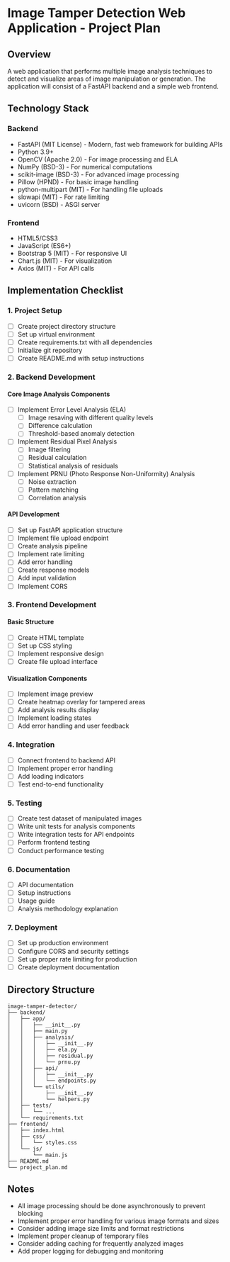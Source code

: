 # Image Tamper Detection Web Application - Project Plan

## Overview
A web application that performs multiple image analysis techniques to detect and visualize areas of image manipulation or generation. The application will consist of a FastAPI backend and a simple web frontend.

## Technology Stack

### Backend
- FastAPI (MIT License) - Modern, fast web framework for building APIs
- Python 3.9+ 
- OpenCV (Apache 2.0) - For image processing and ELA
- NumPy (BSD-3) - For numerical computations
- scikit-image (BSD-3) - For advanced image processing
- Pillow (HPND) - For basic image handling
- python-multipart (MIT) - For handling file uploads
- slowapi (MIT) - For rate limiting
- uvicorn (BSD) - ASGI server

### Frontend
- HTML5/CSS3
- JavaScript (ES6+)
- Bootstrap 5 (MIT) - For responsive UI
- Chart.js (MIT) - For visualization
- Axios (MIT) - For API calls

## Implementation Checklist

### 1. Project Setup
- [ ] Create project directory structure
- [ ] Set up virtual environment
- [ ] Create requirements.txt with all dependencies
- [ ] Initialize git repository
- [ ] Create README.md with setup instructions

### 2. Backend Development

#### Core Image Analysis Components
- [ ] Implement Error Level Analysis (ELA)
  - [ ] Image resaving with different quality levels
  - [ ] Difference calculation
  - [ ] Threshold-based anomaly detection

- [ ] Implement Residual Pixel Analysis
  - [ ] Image filtering
  - [ ] Residual calculation
  - [ ] Statistical analysis of residuals

- [ ] Implement PRNU (Photo Response Non-Uniformity) Analysis
  - [ ] Noise extraction
  - [ ] Pattern matching
  - [ ] Correlation analysis

#### API Development
- [ ] Set up FastAPI application structure
- [ ] Implement file upload endpoint
- [ ] Create analysis pipeline
- [ ] Implement rate limiting
- [ ] Add error handling
- [ ] Create response models
- [ ] Add input validation
- [ ] Implement CORS

### 3. Frontend Development

#### Basic Structure
- [ ] Create HTML template
- [ ] Set up CSS styling
- [ ] Implement responsive design
- [ ] Create file upload interface

#### Visualization Components
- [ ] Implement image preview
- [ ] Create heatmap overlay for tampered areas
- [ ] Add analysis results display
- [ ] Implement loading states
- [ ] Add error handling and user feedback

### 4. Integration
- [ ] Connect frontend to backend API
- [ ] Implement proper error handling
- [ ] Add loading indicators
- [ ] Test end-to-end functionality

### 5. Testing
- [ ] Create test dataset of manipulated images
- [ ] Write unit tests for analysis components
- [ ] Write integration tests for API endpoints
- [ ] Perform frontend testing
- [ ] Conduct performance testing

### 6. Documentation
- [ ] API documentation
- [ ] Setup instructions
- [ ] Usage guide
- [ ] Analysis methodology explanation

### 7. Deployment
- [ ] Set up production environment
- [ ] Configure CORS and security settings
- [ ] Set up proper rate limiting for production
- [ ] Create deployment documentation

## Directory Structure
```
image-tamper-detector/
├── backend/
│   ├── app/
│   │   ├── __init__.py
│   │   ├── main.py
│   │   ├── analysis/
│   │   │   ├── __init__.py
│   │   │   ├── ela.py
│   │   │   ├── residual.py
│   │   │   └── prnu.py
│   │   ├── api/
│   │   │   ├── __init__.py
│   │   │   └── endpoints.py
│   │   └── utils/
│   │       ├── __init__.py
│   │       └── helpers.py
│   ├── tests/
│   │   └── ...
│   └── requirements.txt
├── frontend/
│   ├── index.html
│   ├── css/
│   │   └── styles.css
│   └── js/
│       └── main.js
├── README.md
└── project_plan.md
```

## Notes
- All image processing should be done asynchronously to prevent blocking
- Implement proper error handling for various image formats and sizes
- Consider adding image size limits and format restrictions
- Implement proper cleanup of temporary files
- Consider adding caching for frequently analyzed images
- Add proper logging for debugging and monitoring 